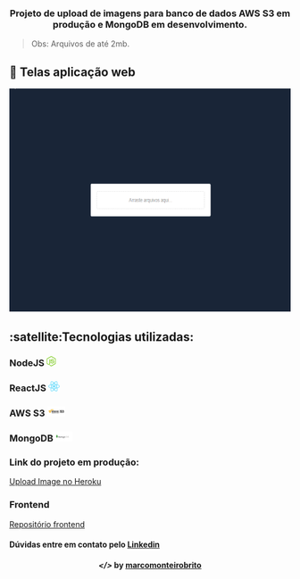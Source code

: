 <h3 align="center">Projeto de upload de imagens para banco de dados AWS S3 em produção e MongoDB em desenvolvimento.</h3>

> Obs: Arquivos de até 2mb.

## 🚀 Telas aplicação web 

<p align="center">
	<img src="imagens/uploadImage.gif" width="700" height="400"/>
</p>

<h2><strong>:satellite:Tecnologias utilizadas:</strong></h2>

<h3>NodeJS <img src="imagens/node.png" alt="node" height="18"> </h3>
<h3>ReactJS <img src="imagens/react.png" alt="react" height="18"> </h3>
<h3>AWS S3 <img src="imagens/s3.png" alt="typescript" height="18"> </h3>
<h3>MongoDB<img src="imagens/mongodb.png" alt="mongodb" height="18"> </h3> 

<h3>Link do projeto em produção:</h3>
<a href="https://uploadimage-frontend-reactjs.herokuapp.com/" target="_blank">Upload Image no Heroku</a>

<h3>Frontend</h3>
<a href="https://github.com/marcomonteirobrito/uploadImage-frontend-reactjs" target="_blank">Repositório frontend</a>

<h4>Dúvidas entre em contato pelo <a href="https://www.linkedin.com/in/marco-antonio-monteiro-de-brito-541ba0144/" target="_blank">Linkedin</a> </h4>

<h4 align="center"> <em>&lt;/&gt;</em> by <a href="https://github.com/marcomonteirobrito" target="_blank">marcomonteirobrito</a> </h4>